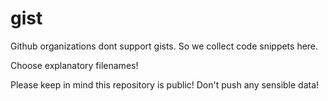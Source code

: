 # gist

Github organizations dont support gists. So we collect code snippets here.

Choose explanatory filenames!

Please keep in mind this repository is public! Don't push any sensible data!
